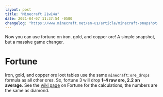 ```yaml
---
layout: post
title: "Minecraft 21w14a"
date: 2021-04-07 11:37:54 -0500
changelog: "https://www.minecraft.net/en-us/article/minecraft-snapshot-21w14a"
---
```


Now you can use fortune on iron, gold, and copper ore! A simple snapshot, but a massive game changer.

# Fortune

Iron, gold, and copper ore loot tables use the same `minecraft:ore_drops` formula as all other ores. So, fortune 3 will drop **1-4 raw ore, 2.2 on average**. See the [wiki page](https://minecraft.wiki/w/Fortune) on Fortune for the calculations, the numbers are the same as diamond.

